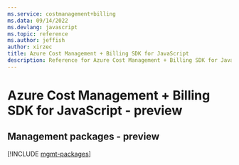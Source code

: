 ```yaml
---
ms.service: costmanagement+billing
ms.data: 09/14/2022
ms.devlang: javascript
ms.topic: reference
ms.author: jeffish
author: xirzec
title: Azure Cost Management + Billing SDK for JavaScript
description: Reference for Azure Cost Management + Billing SDK for JavaScript
---
```

# Azure Cost Management + Billing SDK for JavaScript - preview

## Management packages - preview
[!INCLUDE [mgmt-packages](cost-management-+-billing-mgmt-index.md)]
